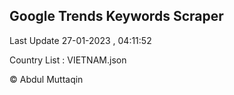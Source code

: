 

## Google Trends Keywords Scraper 
 
Last Update 27-01-2023 , 04:11:52

Country List :
VIETNAM.json



© Abdul Muttaqin 
